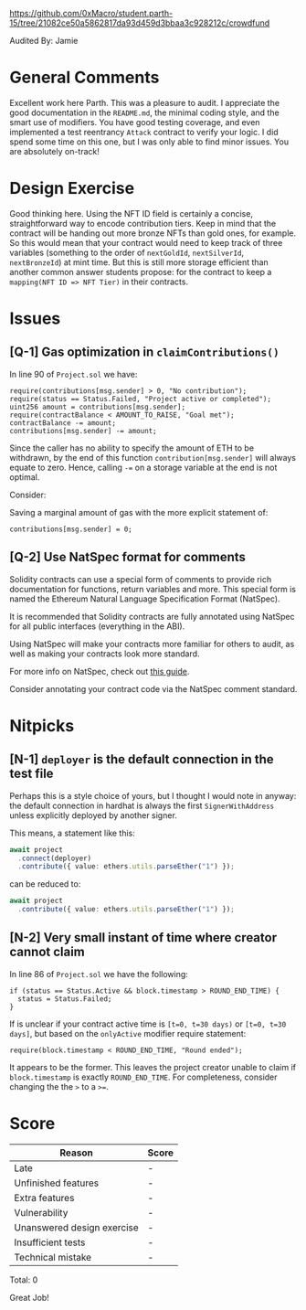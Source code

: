 
https://github.com/0xMacro/student.parth-15/tree/21082ce50a5862817da93d459d3bbaa3c928212c/crowdfund

Audited By: Jamie

# General Comments
Excellent work here Parth. This was a pleasure to audit. I appreciate the good documentation in the `README.md`, the minimal coding style, and the smart use of modifiers. You have good testing coverage, and even implemented a test reentrancy `Attack` contract to verify your logic. I did spend some time on this one, but I was only able to find minor issues. You are absolutely on-track!


# Design Exercise
Good thinking here. Using the NFT ID field is certainly a concise, straightforward way to encode contribution tiers. Keep in mind that the contract will be handing out more bronze NFTs than gold ones, for example. So this would mean that your contract would need to keep track of three variables (something to the order of `nextGoldId`, `nextSilverId`, `nextBronzeId`) at mint time. But this is still more storage efficient than another common answer students propose: for the contract to keep a `mapping(NFT ID => NFT Tier)` in their contracts.

# Issues

## **[Q-1]** Gas optimization in `claimContributions()`
In line 90 of `Project.sol` we have:

```solidity
require(contributions[msg.sender] > 0, "No contribution");
require(status == Status.Failed, "Project active or completed");
uint256 amount = contributions[msg.sender];
require(contractBalance < AMOUNT_TO_RAISE, "Goal met");
contractBalance -= amount;
contributions[msg.sender] -= amount;
```

Since the caller has no ability to specify the amount of ETH to be withdrawn, by the end of this function `contribution[msg.sender]` will always equate to zero. Hence, calling `-=` on a storage variable at the end is not optimal.

Consider:

Saving a marginal amount of gas with the more explicit statement of:
```solidity
contributions[msg.sender] = 0;
```

## **[Q-2]** Use NatSpec format for comments

Solidity contracts can use a special form of comments to provide rich documentation for functions, return variables and more. This special form is named the Ethereum Natural Language Specification Format (NatSpec).

It is recommended that Solidity contracts are fully annotated using NatSpec for all public interfaces (everything in the ABI).

Using NatSpec will make your contracts more familiar for others to audit, as well as making your contracts look more standard.

For more info on NatSpec, check out [this guide](https://docs.soliditylang.org/en/develop/natspec-format.html).

Consider annotating your contract code via the NatSpec comment standard.

# Nitpicks
## **[N-1]** `deployer` is the default connection in the test file
Perhaps this is a style choice of yours, but I thought I would note in anyway: the default connection in hardhat is always the first `SignerWithAddress` unless explicitly deployed by another signer.

This means, a statement like this:
```ts
await project
  .connect(deployer)
  .contribute({ value: ethers.utils.parseEther("1") });
```
can be reduced to:
```ts
await project
  .contribute({ value: ethers.utils.parseEther("1") });
```

## **[N-2]** Very small instant of time where creator cannot claim
In line 86 of `Project.sol` we have the following:
```solidity
if (status == Status.Active && block.timestamp > ROUND_END_TIME) {
  status = Status.Failed;
}
```
If is unclear if your contract active time is `[t=0, t=30 days)` or `[t=0, t=30 days]`, but based on the `onlyActive` modifier require statement:
```solidity
require(block.timestamp < ROUND_END_TIME, "Round ended");
```
It appears to be the former. This leaves the project creator unable to claim if `block.timestamp` is exactly `ROUND_END_TIME`. For completeness, consider changing the the `>` to a `>=`.

# Score

| Reason | Score |
|-|-|
| Late                       | - |
| Unfinished features        | - |
| Extra features             | - |
| Vulnerability              | - |
| Unanswered design exercise | - |
| Insufficient tests         | - |
| Technical mistake          | - |

Total: 0

Great Job!
